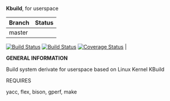 
**Kbuild**, for userspace 

|Branch      |Status   |
|------------|---------|
|master      |
[![Build Status](https://travis-ci.org/n13l/kbuild.png?branch=master)](https://travis-ci.org/n13l/kbuild)
[![Build Status](https://snap-ci.com/n13l/kbuild/branch/master/build_image)](https://snap-ci.com/n13l/kbuild/branch/master)
[![Coverage Status](https://coveralls.io/repos/github/n13l/kbuild/badge.svg?branch=master)](https://coveralls.io/github/n13l/kbuild?branch=master) |

**GENERAL INFORMATION**

Build system derivate for userspace based on Linux Kernel KBuild 

REQUIRES

yacc, flex, bison, gperf, make
